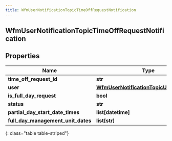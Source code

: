 ```yaml
---
title: WfmUserNotificationTopicTimeOffRequestNotification
---
```

## WfmUserNotificationTopicTimeOffRequestNotification

## Properties

|Name | Type | Description | Notes|
|------------ | ------------- | ------------- | -------------|
| **time_off_request_id** | **str** |  | [optional] |
| **user** | [**WfmUserNotificationTopicUserReference**](WfmUserNotificationTopicUserReference.html) |  | [optional] |
| **is_full_day_request** | **bool** |  | [optional] |
| **status** | **str** |  | [optional] |
| **partial_day_start_date_times** | **list[datetime]** |  | [optional] |
| **full_day_management_unit_dates** | **list[str]** |  | [optional] |
{: class="table table-striped"}


